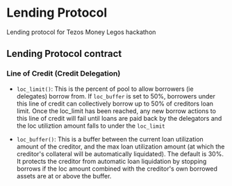 # Lending Protocol
Lending protocol for Tezos Money Legos hackathon

## Lending Protocol contract
### Line of Credit (Credit Delegation)
- `loc_limit()`: This is the percent of pool to allow borrowers (ie delegates) borrow from. If `loc_buffer` is set to 50%, borrowers under this line of credit can collectively borrow up to 50% of creditors loan limit.
Once the loc_limit has been reached, any new borrow actions to this line of credit will fail until loans are paid back by the delegators and the loc utiliztion amount falls to under the `loc_limit`

- `loc_buffer()`: This is a buffer between the current loan utilization amount of the creditor, and the max loan utilization amount (at which the creditor's collateral will be automatically liquidated). The default is 30%. It protects the creditor from automatic loan liquidation by stopping borrows if the loc amount combined with the creditor's own borrowed assets are at or above the buffer.
